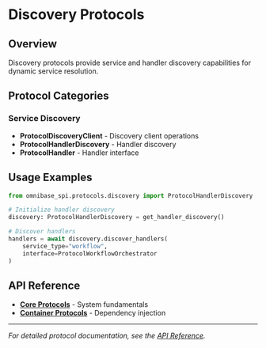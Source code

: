 # Discovery Protocols

## Overview

Discovery protocols provide service and handler discovery capabilities for dynamic service resolution.

## Protocol Categories

### Service Discovery
- **ProtocolDiscoveryClient** - Discovery client operations
- **ProtocolHandlerDiscovery** - Handler discovery
- **ProtocolHandler** - Handler interface

## Usage Examples

```python
from omnibase_spi.protocols.discovery import ProtocolHandlerDiscovery

# Initialize handler discovery
discovery: ProtocolHandlerDiscovery = get_handler_discovery()

# Discover handlers
handlers = await discovery.discover_handlers(
    service_type="workflow",
    interface=ProtocolWorkflowOrchestrator
)
```

## API Reference

- **[Core Protocols](core.md)** - System fundamentals
- **[Container Protocols](container.md)** - Dependency injection

---

*For detailed protocol documentation, see the [API Reference](README.md).*
